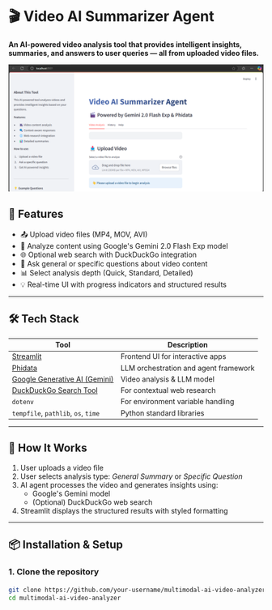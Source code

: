 # 🎬 Video AI Summarizer Agent

**An AI-powered video analysis tool that provides intelligent insights, summaries, and answers to user queries — all from uploaded video files.**

![App Screenshot](demo_image.png)

## 🚀 Features

- 📤 Upload video files (MP4, MOV, AVI)
- 🤖 Analyze content using Google's Gemini 2.0 Flash Exp model
- 🌐 Optional web search with DuckDuckGo integration
- 📝 Ask general or specific questions about video content
- 📊 Select analysis depth (Quick, Standard, Detailed)
- 💡 Real-time UI with progress indicators and structured results

---

## 🛠️ Tech Stack

| Tool | Description |
|------|-------------|
| [Streamlit](https://streamlit.io) | Frontend UI for interactive apps |
| [Phidata](https://github.com/phidatahq) | LLM orchestration and agent framework |
| [Google Generative AI (Gemini)](https://ai.google.dev/) | Video analysis & LLM model |
| [DuckDuckGo Search Tool](https://duckduckgo.com/) | For contextual web research |
| `dotenv` | For environment variable handling |
| `tempfile`, `pathlib`, `os`, `time` | Python standard libraries |

---

## 🧠 How It Works

1. User uploads a video file
2. User selects analysis type: *General Summary* or *Specific Question*
3. AI agent processes the video and generates insights using:
   - Google's Gemini model
   - (Optional) DuckDuckGo web search
4. Streamlit displays the structured results with styled formatting

---

## 📦 Installation & Setup

### 1. Clone the repository

```bash
git clone https://github.com/your-username/multimodal-ai-video-analyzer.git
cd multimodal-ai-video-analyzer
